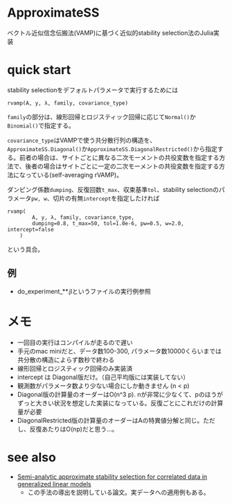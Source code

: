 # ApproximateSS
ベクトル近似信念伝搬法(VAMP)に基づく近似的stability selection法のJulia実装

# quick start
stability selectionをデフォルトパラメータで実行するためには
```
rvamp(A, y, λ, family, covariance_type)
```
`family`の部分は、線形回帰とロジスティック回帰に応じて`Normal()`か`Binomial()`で指定する。

`covariance_type`はVAMPで使う共分散行列の構造を、`ApproximateSS.Diagonal()`か`ApproximateSS.DiagonalRestricted()`から指定する。前者の場合は、サイトごとに異なる二次モーメントの共役変数を指定する方法で、後者の場合はサイトごとに一定の二次モーメントの共役変数を指定する方法になっている(self-averaging rVAMP)。

ダンピング係数`dumping`、反復回数`t_max`、収束基準`tol`、stability selectionのパラメータ`pw, w`、切片の有無`intercept`を指定したければ
```
rvamp(
        A, y, λ, family, covariance_type, 
        dumping=0.8, t_max=50, tol=1.0e-6, pw=0.5, w=2.0, intercept=false
    )
```
という具合。

## 例
* do_experiment_**.jlというファイルの実行例参照

# メモ
* 一回目の実行はコンパイルが走るので遅い
* 手元のmac miniだと、データ数100-300, パラメータ数10000くらいまでは共分散の構造によらず数秒で終わる
* 線形回帰とロジスティック回帰のみ実装済
* intercept は Diagonal版だけ。（自己平均版には実装してない）
* 観測数がパラメータ数より少ない場合にしか動きません (n < p)
* Diagonal版の計算量のオーダーはO(n^3 p). nが非常に少なくて、pのほうがずっと大きい状況を想定した実装になっている。反復ごとにこれだけの計算量が必要
* DiagonalRestricted版の計算量のオーダーはAの特異値分解と同じ。ただし、反復あたりはO(np)だと思う…。

# see also
* [Semi-analytic approximate stability selection for correlated data in generalized linear models](https://iopscience.iop.org/article/10.1088/1742-5468/ababff/meta)
    - この手法の導出を説明している論文。実データへの適用例もある。
